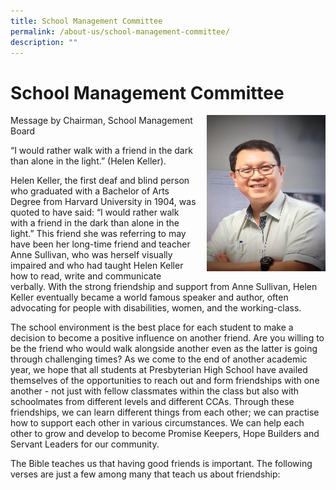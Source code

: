 ```yaml
---
title: School Management Committee
permalink: /about-us/school-management-committee/
description: ""
---
```

# **School Management Committee**

<img src="/images/Chairman%20-%20Alexander%20Lee%20Earn%20Yung.jpg" style="width:190px;height:250px;margin-left:15px;" align = "right">

Message by Chairman, School Management Board

  

“I would rather walk with a friend in the dark than alone in the light.” (Helen Keller).

  

Helen Keller, the first deaf and blind person who graduated with a Bachelor of Arts Degree from Harvard University in 1904, was quoted to have said: “I would rather walk with a friend in the dark than alone in the light.” This friend she was referring to may have been her long-time friend and teacher Anne Sullivan, who was herself visually impaired and who had taught Helen Keller how to read, write and communicate verbally. With the strong friendship and support from Anne Sullivan, Helen Keller eventually became a world famous speaker and author, often advocating for people with disabilities, women, and the working-class.

  

The school environment is the best place for each student to make a decision to become a positive influence on another friend. Are you willing to be the friend who would walk alongside another even as the latter is going through challenging times? As we come to the end of another academic year, we hope that all students at Presbyterian High School have availed themselves of the opportunities to reach out and form friendships with one another - not just with fellow classmates within the class but also with schoolmates from different levels and different CCAs. Through these friendships, we can learn different things from each other; we can practise how to support each other in various circumstances. We can help each other to grow and develop to become Promise Keepers, Hope Builders and Servant Leaders for our community.

  

The Bible teaches us that having good friends is important. The following verses are just a few among many that teach us about friendship: